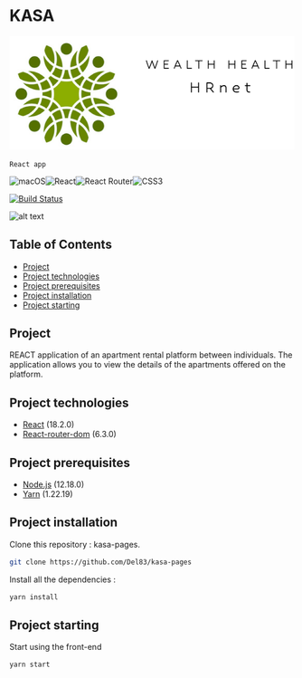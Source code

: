 # KASA

![alt text](https://github.com/Del83/Pennehouat_Delphine_14_HRnet_0922/blob/master/src/assets/logo.png "Logo du site")

`React app`

![macOS](https://img.shields.io/badge/mac%20os-000000?style=for-the-badge&logo=macos&logoColor=F0F0F0)![React](https://img.shields.io/badge/react-%2320232a.svg?style=for-the-badge&logo=react&logoColor=%2361DAFB)![React Router](https://img.shields.io/badge/React_Router-CA4245?style=for-the-badge&logo=react-router&logoColor=white)![CSS3](https://img.shields.io/badge/css3-%231572B6.svg?style=for-the-badge&logo=css3&logoColor=white)

[![Build Status](https://travis-ci.org/joemccann/dillinger.svg?branch=master)](https://travis-ci.org/joemccann/dillinger)

![alt text](https://github.com/Del83/Pennehouat_Delphine_14_HRnet_0922/blob/master/src/assets/kasa.png "Image du site")

## Table of Contents

- [Project](#Project)
- [Project technologies](#project-technologies)
- [Project prerequisites](#project-prerequisites)
- [Project installation](#project-installation)
- [Project starting](#project-starting)

## Project

REACT application of an apartment rental platform between individuals. The application allows you to view the details of the apartments offered on the platform.

## Project technologies

- [React](https://fr.reactjs.org/) (18.2.0)
- [React-router-dom](https://v5.reactrouter.com/web/guides/quick-start) (6.3.0)

## Project prerequisites

- [Node.js](https://nodejs.org/) (12.18.0)
- [Yarn](https://classic.yarnpkg.com/lang/en/docs/install/#mac-stable) (1.22.19)

## Project installation

Clone this repository : kasa-pages.

```sh
git clone https://github.com/Del83/kasa-pages
```

Install all the dependencies :

```sh
yarn install
```

## Project starting

Start using the front-end

```sh
yarn start
```

